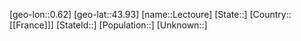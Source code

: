 ﻿---
location: [43.93,0.62]
mapzoom: [7,12] 
mapmarker: city 
type: City
tags:
- geo/City


SpocWebEntityId: 31904
isDeleted: false
confidential: public

---
[geo-lon::0.62]
[geo-lat::43.93]
[name::Lectoure]
[State::]
[Country::[[France]]]
[StateId::]
[Population::]
[Unknown::]

